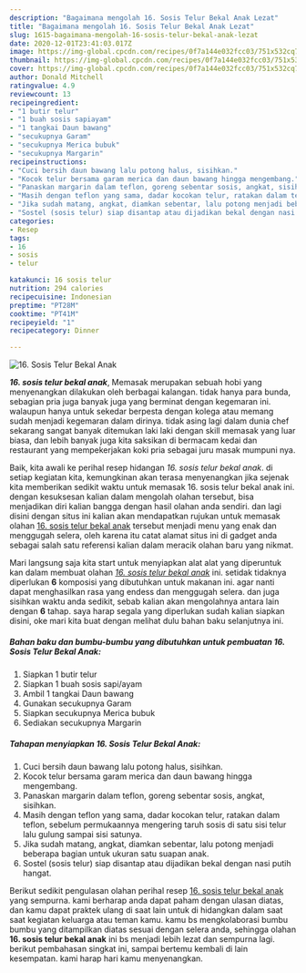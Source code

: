 ```yaml
---
description: "Bagaimana mengolah 16. Sosis Telur Bekal Anak Lezat"
title: "Bagaimana mengolah 16. Sosis Telur Bekal Anak Lezat"
slug: 1615-bagaimana-mengolah-16-sosis-telur-bekal-anak-lezat
date: 2020-12-01T23:41:03.017Z
image: https://img-global.cpcdn.com/recipes/0f7a144e032fcc03/751x532cq70/16-sosis-telur-bekal-anak-foto-resep-utama.jpg
thumbnail: https://img-global.cpcdn.com/recipes/0f7a144e032fcc03/751x532cq70/16-sosis-telur-bekal-anak-foto-resep-utama.jpg
cover: https://img-global.cpcdn.com/recipes/0f7a144e032fcc03/751x532cq70/16-sosis-telur-bekal-anak-foto-resep-utama.jpg
author: Donald Mitchell
ratingvalue: 4.9
reviewcount: 13
recipeingredient:
- "1 butir telur"
- "1 buah sosis sapiayam"
- "1 tangkai Daun bawang"
- "secukupnya Garam"
- "secukupnya Merica bubuk"
- "secukupnya Margarin"
recipeinstructions:
- "Cuci bersih daun bawang lalu potong halus, sisihkan."
- "Kocok telur bersama garam merica dan daun bawang hingga mengembang."
- "Panaskan margarin dalam teflon, goreng sebentar sosis, angkat, sisihkan."
- "Masih dengan teflon yang sama, dadar kocokan telur, ratakan dalam teflon, sebelum permukaannya mengering taruh sosis di satu sisi telur lalu gulung sampai sisi satunya."
- "Jika sudah matang, angkat, diamkan sebentar, lalu potong menjadi beberapa bagian untuk ukuran satu suapan anak."
- "Sostel (sosis telur) siap disantap atau dijadikan bekal dengan nasi putih hangat."
categories:
- Resep
tags:
- 16
- sosis
- telur

katakunci: 16 sosis telur 
nutrition: 294 calories
recipecuisine: Indonesian
preptime: "PT28M"
cooktime: "PT41M"
recipeyield: "1"
recipecategory: Dinner

---
```



![16. Sosis Telur Bekal Anak](https://img-global.cpcdn.com/recipes/0f7a144e032fcc03/751x532cq70/16-sosis-telur-bekal-anak-foto-resep-utama.jpg)

<b><i>16. sosis telur bekal anak</i></b>, Memasak merupakan sebuah hobi yang menyenangkan dilakukan oleh berbagai kalangan. tidak hanya para bunda, sebagian pria juga banyak juga yang berminat dengan kegemaran ini. walaupun hanya untuk sekedar berpesta dengan kolega atau memang sudah menjadi kegemaran dalam dirinya. tidak asing lagi dalam dunia chef sekarang sangat banyak ditemukan laki laki dengan skill memasak yang luar biasa, dan lebih banyak juga kita saksikan di bermacam kedai dan restaurant yang mempekerjakan koki pria sebagai juru masak mumpuni nya.

Baik, kita awali ke perihal resep hidangan <i>16. sosis telur bekal anak</i>. di setiap kegiatan kita, kemungkinan akan terasa menyenangkan jika sejenak kita memberikan sedikit waktu untuk memasak 16. sosis telur bekal anak ini. dengan kesuksesan kalian dalam mengolah olahan tersebut, bisa menjadikan diri kalian bangga dengan hasil olahan anda sendiri. dan lagi disini dengan situs ini kalian akan mendapatkan rujukan untuk memasak olahan <u>16. sosis telur bekal anak</u> tersebut menjadi menu yang enak dan menggugah selera, oleh karena itu catat alamat situs ini di gadget anda sebagai salah satu referensi kalian dalam meracik olahan baru yang nikmat.




Mari langsung saja kita start untuk menyiapkan alat alat yang diperuntuk kan dalam membuat olahan <u><i>16. sosis telur bekal anak</i></u> ini. setidak tidaknya diperlukan <b>6</b> komposisi yang dibutuhkan untuk makanan ini. agar nanti dapat menghasilkan rasa yang endess dan menggugah selera. dan juga sisihkan waktu anda sedikit, sebab kalian akan mengolahnya antara lain dengan <b>6</b> tahap. saya harap segala yang diperlukan sudah kalian siapkan disini, oke mari kita buat dengan melihat dulu bahan baku selanjutnya ini.

<!--inarticleads1-->

##### Bahan baku dan bumbu-bumbu yang dibutuhkan untuk pembuatan 16. Sosis Telur Bekal Anak:

1. Siapkan 1 butir telur
1. Siapkan 1 buah sosis sapi/ayam
1. Ambil 1 tangkai Daun bawang
1. Gunakan secukupnya Garam
1. Siapkan secukupnya Merica bubuk
1. Sediakan secukupnya Margarin




<!--inarticleads2-->

##### Tahapan menyiapkan 16. Sosis Telur Bekal Anak:

1. Cuci bersih daun bawang lalu potong halus, sisihkan.
1. Kocok telur bersama garam merica dan daun bawang hingga mengembang.
1. Panaskan margarin dalam teflon, goreng sebentar sosis, angkat, sisihkan.
1. Masih dengan teflon yang sama, dadar kocokan telur, ratakan dalam teflon, sebelum permukaannya mengering taruh sosis di satu sisi telur lalu gulung sampai sisi satunya.
1. Jika sudah matang, angkat, diamkan sebentar, lalu potong menjadi beberapa bagian untuk ukuran satu suapan anak.
1. Sostel (sosis telur) siap disantap atau dijadikan bekal dengan nasi putih hangat.




Berikut sedikit pengulasan olahan perihal resep <u>16. sosis telur bekal anak</u> yang sempurna. kami berharap anda dapat paham dengan ulasan diatas, dan kamu dapat praktek ulang di saat lain untuk di hidangkan dalam saat saat kegiatan keluarga atau teman kamu. kamu bs mengkolaborasi bumbu bumbu yang ditampilkan diatas sesuai dengan selera anda, sehingga olahan <b>16. sosis telur bekal anak</b> ini bs menjadi lebih lezat dan sempurna lagi. berikut pembahasan singkat ini, sampai bertemu kembali di lain kesempatan. kami harap hari kamu menyenangkan.
